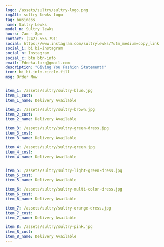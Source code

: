 ```yaml
---
logo: /assets/sultry/sultry-logo.png
imgAlt: sultry lewks logo
tag: business
name: Sultry Lewks
modal_n: Sultry lewks
hours: 7am - 8pm 
contact: (242)-556-7911
social: https://www.instagram.com/sultrylewks/?utm_medium=copy_link
social_i: bi bi-instagram
social_n: Instagram
social_c: btn btn-info
email: Edneka.farq@gmail.com
description: "Giving You Fashion Statement!"
icon: bi bi-info-circle-fill
msg: Order Now


item_1: /assets/sultry/sultry-blue.jpg
item_1_cost:
item_1_name: Delivery Available

item_2: /assets/sultry/sultry-brown.jpg
item_2_cost:
item_2_name: Delivery Available

item_3: /assets/sultry/sultry-green-dress.jpg
item_3_cost:
item_3_name: Delivery Available

item_4: /assets/sultry/sultry-green.jpg
item_4_cost:
item_4_name: Delivery Available


item_5: /assets/sultry/sultry-light-green-dress.jpg
item_5_cost:
item_5_name: Delivery Available

item_6: /assets/sultry/sultry-multi-color-dress.jpg
item_6_cost:
item_6_name: Delivery Available

item_7: /assets/sultry/sultry-orange-dress.jpg
item_7_cost:
item_7_name: Delivery Available

item_8: /assets/sultry/sultry-pink.jpg
item_8_cost:
item_8_name: Delivery Available
---
```


    